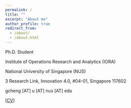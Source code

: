 ```yaml
---
permalink: /
title: ""
excerpt: "About me"
author_profile: true
redirect_from: 
  - /about/
  - /about.html
---  
```

 
Ph.D. Student  

Institute of Operations Research and Analytics (IORA)   

National University of Singapore (NUS)  

3 Research Link, Innovation 4.0, #04-01, Singapore 117602  

gcheng [AT] u [AT] nus [AT] edu  

[[CV](https://drive.google.com/file/d/1wG4U5neyPrh90aHA6hi6aaliP0hb4ZZz/view?usp=sharing)]  
